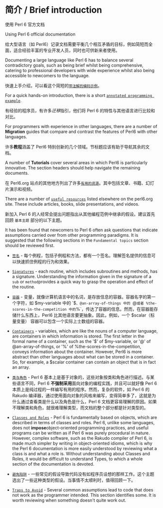 # 简介 / Brief introduction

使用 Perl 6 官方文档

Using Perl 6 official documentation

给大型语言（如 Perl6）记录文档需要平衡几个相互矛盾的目标，例如简短而全面，适合经验丰富的专业开发人员，同时也可供新来者使用。

Documenting a large language like Perl 6 has to balance several contradictory goals, such as being brief whilst being comprehensive, catering to professional developers with wide experience whilst also being accessible to newcomers to the language.

快速上手介绍，可以看这个简短的[`带注解的编码示例`](https://docs.perl6.org/language/101-basics)。

For a quick hands-on introduction, there is a short [`annotated programming example`](https://docs.perl6.org/language/101-basics).

有经验的程序员，有许多*迁移*指引，他们将 Perl 6 的特性与其他语言进行比较和对比。

For programmers with experience in other languages, there are a number of **Migration** guides that compare and contrast the features of Perl6 with other languages.

许多**教程**涵盖了 Perl6 特别创新的几个领域。节标题应该有助于导航其余的文档。

A number of **Tutorials** cover several areas in which Perl6 is particularly innovative. The section headers should help navigate the remaining documents.

在 Perl6.org 站点的其他地方列出了许多[`有用的资源`](https://perl6.org/resources)。其中包括文章、书籍、幻灯片演示和视频。

There are a number of [`useful resources`](https://perl6.org/resources) listed elsewhere on the perl6.org site. These include articles, books, slide presentations, and videos.

新加入 Perl 6 的人经常会提出问题指出从其他编程范例中继承的假设。建议首先回顾 `基本主题` 部分的以下主题。

It has been found that newcomers to Perl 6 often ask questions that indicate assumptions carried over from other programming paradigms. It is suggested that the following sections in the `Fundamental topics` section should be reviewed first.

- [`签名`](https://docs.perl6.org/type/Signature) - 每个例程，包括子例程和方法，都有一个签名。理解签名提供的信息可以快速抓住例程的行为和效果。

- [`Signatures`](https://docs.perl6.org/type/Signature) - each routine, which includes subroutines and methods, has a signature. Understanding the information given in the signature of a `sub` or `method`provides a quick way to grasp the operation and effect of the routine.

- [`容器`](http://docs.perl6.org/language/containers) - 变量，就像计算机语言中的名词，是存放信息的容器。容器名字的第一个字符，如 $my-variable 中的 `$`、@an-array-of-things 中的 `@` 或者 %the-scores-in-the-competition 中的 `%`，传达了容器的信息。然而，在容器能存储什么东西上，Perl6 比其他语言要更抽象。因此，例如，一个 $scalar（标量变量） 容器可以包含一个实际上士数组的容器。

- [`Containers`](https://docs.perl6.org/language/containers) - variables, which are like the nouns of a computer language, are containers in which information is stored. The first letter in the formal name of a container, such as the '$' of $my-variable, or '@' of @an-array-of-things, or '%' of %the-scores-in-the-competition, conveys information about the container. However, Perl6 is more abstract than other languages about what can be stored in a container. So, for example, a $scalar container can contain an object that is in fact an array.

- [`类与角色`](https://docs.perl6.org/language/classtut) - Perl 6 基本上是基于对象的，这些对象按类和角色进行描述。与某些语言不同，Perl 6 **不强制采用**面向对象的编程实践，并且可以就好像 Perl 6 本质上是纯过程的一样编写有用的程序。然而，复杂的软件，如 Perl 6 的 Rakudo 编译器，通过使用面向对象的风格来编写，变得简单多了，这就是为什么通过查看类是什么以及角色是什么，Perl 6 文档更容易理解的原因。如果不理解类和角色，就很难理解类型，而文档的整个部分都是针对类型的。

- [`Classes and Roles`](https://docs.perl6.org/language/classtut) - Perl 6 is fundamentally based on objects, which are described in terms of classes and roles. Perl 6, unlike some languages, does not **impose**object-oriented programming practices, and useful programs can be written as if Perl 6 was purely procedural in nature. However, complex software, such as the Rakudo compiler of Perl 6, is made much simpler by writing in object-oriented idioms, which is why the Perl 6 documentation is more easily understood by reviewing what a class is and what a role is. Without understanding about Classes and Roles, it would be difficult to understand Types, to which a whole section of the documentation is devoted.

- [`避免陷阱`](https://docs.perl6.org/language/traps) - 一些常见的假设导致代码没有如程序员设想的那样工作。这个主题选出了一些这种类型的假设。当事情不太顺利时，值得回顾一下。

- [`Traps to Avoid`](https://docs.perl6.org/language/traps) - Several common assumptions lead to code that does not work as the programmer intended. This section identifies some. It is worth reviewing when something doesn't quite work out.